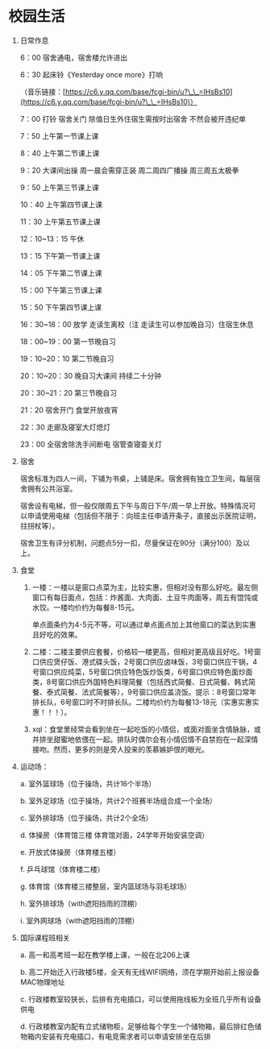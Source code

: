 # 校园生活

1.  日常作息

    6：00 宿舍通电，宿舍楼允许进出

    6：30 起床铃《Yesterday once more》打响

    （音乐链接：[https://c6.y.qq.com/base/fcgi-bin/u?\_\_=IHsBs10](https://c6.y.qq.com/base/fcgi-bin/u?\_\_=IHsBs10)）

    7：00 打铃 宿舍关门 除值日生外住宿生需按时出宿舍 不然会被开违纪单

    7：50 上午第一节课上课

    8：40 上午第二节课上课

    9：20 大课间出操 周一晨会需穿正装 周二周四广播操 周三周五太极拳

    9：50 上午第三节课上课

    10：40 上午第四节课上课

    11：30 上午第五节课上课

    12：10\~13：15 午休

    13：15 下午第一节课上课

    14：05 下午第二节课上课

    15：00 下午第三节课上课

    15：50 下午第四节课上课

    16：30\~18：00 放学 走读生离校（注 走读生可以参加晚自习）住宿生休息

    18：00\~19：00 第一节晚自习

    19：10\~20：10 第二节晚自习

    20：10\~20：30 晚自习大课间 持续二十分钟

    20：30\~21：20 第三节晚自习

    21：20 宿舍开门 食堂开放夜宵

    22：30 走廊及寝室大灯熄灯

    23：00 全宿舍除洗手间断电 宿管查寝查关灯
2.  宿舍

    宿舍标准为四人一间，下铺为书桌，上铺是床。宿舍拥有独立卫生间，每层宿舍拥有公共浴室。

    宿舍设有电梯，但一般仅限周五下午与周日下午/周一早上开放。特殊情况可以申请使用电梯（包括但不限于：向班主任申请开条子，直接出示医院证明，拄拐杖等）。

    宿舍卫生有评分机制，问题点5分一扣，尽量保证在90分（满分100）及以上。
3. 食堂
   1.  一楼：一楼以是窗口点菜为主，比较实惠，但相对没有那么好吃。最左侧窗口有每日面点，包括：炸酱面、大肉面、土豆牛肉面等，周五有馄饨或水饺。一楼均价约为每餐8-15元。

       单点面条约为4-5元不等，可以通过单点面点加上其他窗口的菜达到实惠且好吃的效果。
   2. 二楼：二楼主要供应套餐，价格较一楼更高，但相对更高级且好吃。1号窗口供应煲仔饭、港式碟头饭，2号窗口供应卤味饭，3号窗口供应干锅，4号窗口供应炖菜，5号窗口供应特色饭炒饭类，6号窗口供应特色面炒面类，8号窗口供应外国特色料理简餐（包括西式简餐、日式简餐、韩式简餐、泰式简餐、法式简餐等），9号窗口供应盖浇饭。提示：8号窗口常年排长队，6号窗口时不时排长队。二楼均价约为每餐13-18元（实惠实惠实惠！！！）。
   3. xql：食堂里经常会看到坐在一起吃饭的小情侣，或面对面坐含情脉脉，或并排坐甜蜜地依偎在一起。排队时偶尔会有小情侣情不自禁抱在一起深情接吻。然而，更多的则是旁人投来的羡慕嫉妒恨的眼光。
4.  运动场：

    a.  室外篮球场（位于操场，共计16个半场）

    b.  室外足球场（位于操场，共计2个班赛半场组合成一个全场）

    c.  室外排球场（位于操场，共计2个全场）

    d.  体操房（体育馆三楼 体育馆对面，24学年开始安装空调）

    e.  开放式体操房（体育楼五楼）

    f.  乒乓球馆（体育楼二楼）

    g.  体育馆（体育楼三楼整层，室内篮球场与羽毛球场）

    h.  室外排球场（with遮阳挡雨的顶棚）

    i.  室外网球场（with遮阳挡雨的顶棚）
5.  国际课程班相关

    a.  高一和高考班一起在教学楼上课，一般在北206上课

    b.  高二开始迁入行政楼5楼，全天有无线WIFI网络，须在学期开始前上报设备MAC物理地址

    c.  行政楼教室较狭长，后排有充电插口，可以使用拖线板为全班几乎所有设备供电

    d.  行政楼教室内配有立式储物柜，足够给每个学生一个储物箱，最后排红色储物箱内安装有充电插口，有电竞需求者可以申请安排坐在后排
